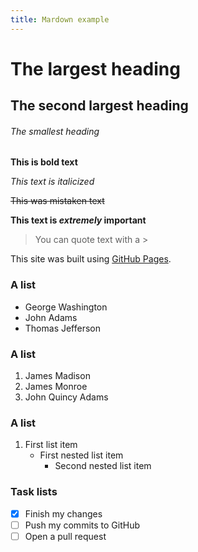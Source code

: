 ```yaml
---
title: Mardown example
---
```


# The largest heading
## The second largest heading
###### The smallest heading

**This is bold text**

*This text is italicized*

~~This was mistaken text~~

 **This text is _extremely_ important**

 > You can quote text with a >

 This site was built using [GitHub Pages](https://pages.github.com/).

### A list
- George Washington
- John Adams
- Thomas Jefferson

### A list
1. James Madison
2. James Monroe
3. John Quincy Adams

### A list
1. First list item
   - First nested list item
     - Second nested list item

### Task lists
 - [x] Finish my changes
 - [ ] Push my commits to GitHub
 - [ ] Open a pull request
